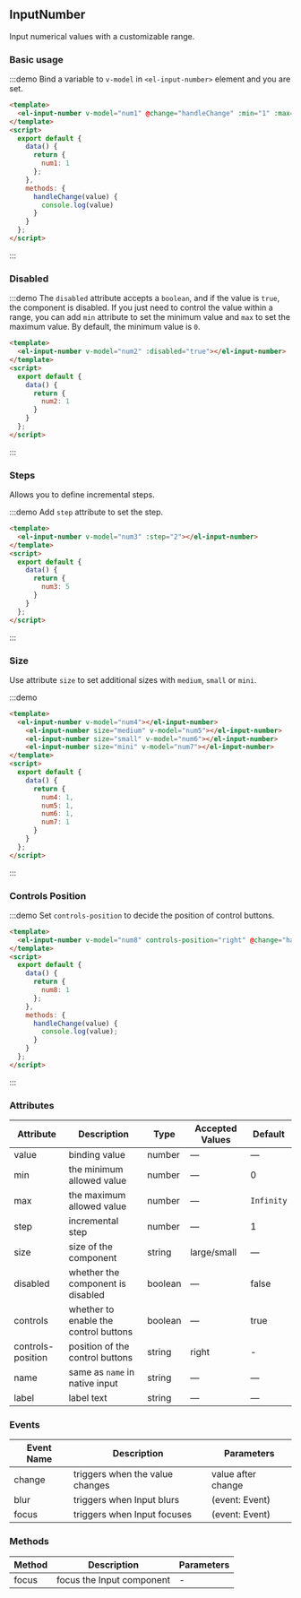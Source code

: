 <script>
  export default {
    data() {
      return {
        num1: 1,
        num2: 1,
        num3: 5,
        num4: 1,
        num5: 1,
        num6: 1,
        num7: 1,
        num8: 1
      }
    },
    methods: {
      handleChange(value) {
        console.log(value);
      }
    }
  };
</script>

<style>
  .demo-box.demo-input-number {
    .el-input-number + .el-input-number {
      margin-left: 10px;
    }
  }
</style>

## InputNumber

Input numerical values with a customizable range.

### Basic usage

:::demo Bind a variable to `v-model` in `<el-input-number>` element and you are set.

```html
<template>
  <el-input-number v-model="num1" @change="handleChange" :min="1" :max="10"></el-input-number>
</template>
<script>
  export default {
    data() {
      return {
        num1: 1
      };
    },
    methods: {
      handleChange(value) {
        console.log(value)
      }
    }
  };
</script>
```
:::

### Disabled

:::demo The `disabled` attribute accepts a `boolean`, and if the value is `true`, the component is disabled. If you just need to control the value within a range, you can add `min` attribute to set the minimum value and `max` to set the maximum value. By default, the minimum value is `0`.

```html
<template>
  <el-input-number v-model="num2" :disabled="true"></el-input-number>
</template>
<script>
  export default {
    data() {
      return {
        num2: 1
      }
    }
  };
</script>
```
:::

### Steps

Allows you to define incremental steps.

:::demo Add `step` attribute to set the step.

```html
<template>
  <el-input-number v-model="num3" :step="2"></el-input-number>
</template>
<script>
  export default {
    data() {
      return {
        num3: 5
      }
    }
  };
</script>
```
:::

### Size

Use attribute `size` to set additional sizes with `medium`, `small` or `mini`.

:::demo

```html
<template>
  <el-input-number v-model="num4"></el-input-number>
    <el-input-number size="medium" v-model="num5"></el-input-number>
    <el-input-number size="small" v-model="num6"></el-input-number>
    <el-input-number size="mini" v-model="num7"></el-input-number>
</template>
<script>
  export default {
    data() {
      return {
        num4: 1,
        num5: 1,
        num6: 1,
        num7: 1
      }
    }
  };
</script>
```
:::

### Controls Position

:::demo Set `controls-position` to decide the position of control buttons.
```html
<template>
  <el-input-number v-model="num8" controls-position="right" @change="handleChange" :min="1" :max="10"></el-input-number>
</template>
<script>
  export default {
    data() {
      return {
        num8: 1
      };
    },
    methods: {
      handleChange(value) {
        console.log(value);
      }
    }
  };
</script>
```
:::

### Attributes

| Attribute      | Description          | Type      | Accepted Values       | Default  |
|----| ----| ---| ----| -----|
|value | binding value| number | — | — |
|min | the minimum allowed value | number | — | 0 |
|max | the maximum allowed value | number | — | `Infinity` |
|step | incremental step | number | — | 1 |
|size | size of the component | string | large/small| — |
|disabled| whether the component is disabled | boolean | — | false |
|controls| whether to enable the control buttons | boolean | — | true |
|controls-position | position of the control buttons | string | right | - |
|name | same as `name` in native input | string | — | — |
|label | label text | string | — | — |
### Events

| Event Name | Description | Parameters |
|----| ---- | -----|
|change | triggers when the value changes | value after change |
| blur | triggers when Input blurs | (event: Event) |
| focus | triggers when Input focuses | (event: Event) |

### Methods
| Method | Description | Parameters |
|------|--------|-------|
| focus | focus the Input component | - |

